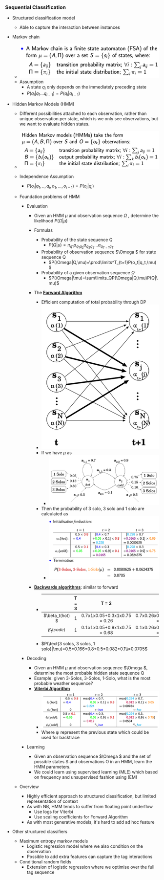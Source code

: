 ### Sequential Classification

- Structured classification model

  - Able to capture the interaction between instances

- Markov chain

  - ![image-20190616182727806](assets/image-20190616182727806.png)
  - Assumption
    - A state $q_i$ only depends on the immediately preceding state
    - $P(q_i|q_1…q_{i-1}) = P(q_i|q_{i-1})$

- Hidden Markov Models (HMM)

  - Different possibilities attached to each observation, rather than unique observation per state, which is we only see observations, but we want to evaluate hidden states.

  - ![image-20190616183252663](assets/image-20190616183252663.png)

  - Independence Assumption

    - $P(o_i|q_1,..,q_i,o_1,…,o_{i-1}) = P(o_i|q_i)$

  - Foundation problems of HMM

    - Evaluation

      - Given an HMM $\mu$ and observation sequence $\Omega$ , determine the likelihood $P(\Omega|\mu)$

      - Formulas

        - Probability of the state sequence Q
          - $P(Q|\mu) = \pi_{q1}a_{q_1q_2}a_{q_2q_3}…a_{q_{T-1}q_T}$
        - Probability of observation sequence $\Omega $ for state sequence Q
          - $P(\Omega|Q,\mu)=\prod\limits^T_{t=1}P(o_t|q_t,\mu)$
        - Probability of a given observation sequence $\Omega$
          - $P(\Omega|\mu)=\sum\limits_QP(\Omega|Q,\mu)P(Q|\mu)$

      - The **<u>Forward Algorithm</u>**

        - Efficient computation of total probability through DP
        - ![image-20190616185026505](assets/image-20190616185026505.png)
        - If we have $\mu$ as
          - ![image-20190616185226462](assets/image-20190616185226462.png)
        - Then the probability of 3 solo, 3 solo and 1 solo are calculated as
          - ![image-20190616185336007](assets/image-20190616185336007.png)

      - **<u>Backwards algorithms</u>**: similar to forward

        - |                 | T = 3 |            T = 2             |               T = 1               |
          | :-------------: | :---: | :--------------------------: | :-------------------------------: |
          | $\beta_t(hot) $ |   1   | 0.7x1x0.05+0.3x1x0.75 = 0.26 | 0.7x0.26x0.8+0.3x0.68x0.1 = 0.166 |
          | $\beta_t(code)$ |   1   | 0.1x1x0.05+0.9x1x0.75 = 0.68 | 0.1x0.26x0.8+0.9x0.68x0.1 = 0.082 |

        - $P(\text{3 solos, 3 solos, 1 solo}|\mu)=0.5*0.166*0.8+0.5*0.082*0.1\\=0.0705$

    - Decoding

      - Given an HMM $\mu$ and observation sequence $\Omega $, determine the most probable hidden state sequence Q
      - Example: given 3-Solos, 3-Solos, 1-Solo, what is the most probable weather sequence?
      - **<u>Viterbi Algorithm</u>**
        - ![image-20190616192949382](assets/image-20190616192949382.png)
        - Where $\psi$ represent the previous state which could be used for backtrace

    - Learning

      - Given an observation sequence $\Omega $ and the set of possible states S and observations O in an HMM, learn the HMM parameters.
      - We could learn using supervised learning (MLE) which based on frequency and unsupervised fashion using (EM)

  - Overview

    - Highly efficient approach to structured classification, but limited representation of context
    - As with NB, HMM tends to suffer from floating point underflow
      - Use logs for Viterbi
      - Use scaling coefficients for Forward Algorithm
    - As with most generative models, it's hard to add ad hoc feature

- Other structured classifiers

  - Maximum entropy markov models
    - Logistic regression model where we also condition on the observation
    - Possible to add extra features can capture the tag interactions
  - Conditional random fields
    - Extension of logistic regression where we optimise over the full tag sequence